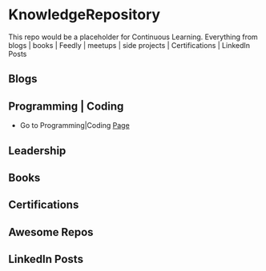 # KnowledgeRepository
This repo would be a placeholder for Continuous Learning. Everything from blogs | books | Feedly | meetups | side projects | Certifications | LinkedIn Posts 


## Blogs

## Programming | Coding

* Go to Programming|Coding [Page](https://github.com/AdyKalra/KnowledgeRepository/tree/master/Programming%7CCoding)

## Leadership

## Books

## Certifications

## Awesome Repos

## LinkedIn Posts	
